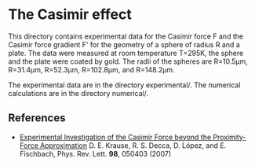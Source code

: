 The Casimir effect
==================

This directory contains experimental data for the Casimir force F and the
Casimir force gradient F' for the geometry of a sphere of radius R and a plate.
The data were measured at room temperature T=295K, the sphere and the plate
were coated by gold. The radii of the spheres are R=10.5µm, R=31.4µm, R=52.3µm,
R=102.8µm, and R=148.2µm.

The experimental data are in the directory experimental/. The numerical
calculations are in the directory numerical/.

References
-----------

 * [Experimental Investigation of the Casimir Force beyond the Proximity-Force Approximation](https://doi.org/10.1103/PhysRevLett.98.050403)
   D. E. Krause, R. S. Decca, D. López, and E. Fischbach,
   Phys. Rev. Lett. **98**, 050403 (2007)
